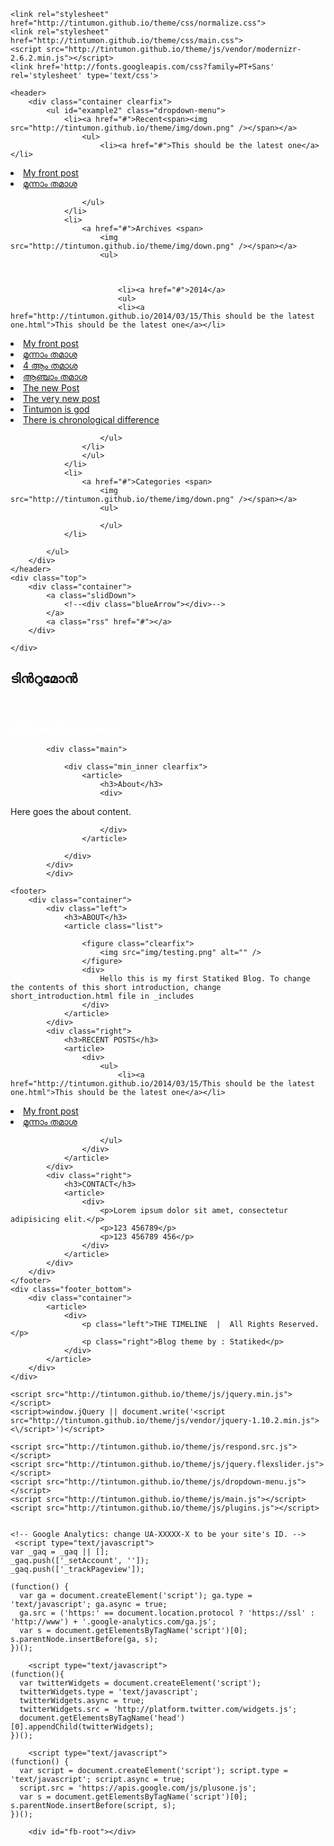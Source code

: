 <!DOCTYPE html>
<!--[if lt IE 7]>      <html class="no-js lt-ie9 lt-ie8 lt-ie7"> <![endif]-->
<!--[if IE 7]>         <html class="no-js lt-ie9 lt-ie8"> <![endif]-->
<!--[if IE 8]>         <html class="no-js lt-ie9"> <![endif]-->
<!--[if gt IE 8]><!-->
<html class="no-js">
<!--<![endif]-->
<head>
    <meta charset="utf-8">
    <meta name="robots" content="nofollow" />
    <meta http-equiv="X-UA-Compatible" content="IE=edge">
    <title>ടിൻറുമോൻ</title>
    <meta name="description" content="">
    <meta name="viewport" content="width=device-width, initial-scale=1">
    <!-- Place favicon.ico and apple-touch-icon.png in the root directory -->

    <link rel="stylesheet" href="http://tintumon.github.io/theme/css/normalize.css">
    <link rel="stylesheet" href="http://tintumon.github.io/theme/css/main.css">
    <script src="http://tintumon.github.io/theme/js/vendor/modernizr-2.6.2.min.js"></script>
    <link href='http://fonts.googleapis.com/css?family=PT+Sans' rel='stylesheet' type='text/css'>
</head>
<body>
    <!--[if lt IE 7]>
            <p class="browsehappy">You are using an <strong>outdated</strong> browser. Please <a href="http://browsehappy.com/">upgrade your browser</a> to improve your experience.</p>
            <link rel="stylesheet" href="css/fontello-ie7.css">
        <![endif]-->

    <header>
        <div class="container clearfix">
            <ul id="example2" class="dropdown-menu">
                <li><a href="#">Recent<span><img src="http://tintumon.github.io/theme/img/down.png" /></span></a>
                    <ul>
                        <li><a href="#">This should be the latest one</a> </li>
<li><a href="#">My front post</a> </li>
<li><a href="#">മൂന്നാം തമാശ</a> </li>


                    </ul>
                </li>
                <li>
                    <a href="#">Archives <span>
                        <img src="http://tintumon.github.io/theme/img/down.png" /></span></a>
                        <ul>
                    
                    
                            
                            <li><a href="#">2014</a>
                            <ul>
                            <li><a href="http://tintumon.github.io/2014/03/15/This should be the latest one.html">This should be the latest one</a></li>
<li><a href="http://tintumon.github.io/2014/03/15/My front post.html">My front post</a></li>
<li><a href="http://tintumon.github.io/2014/03/14/മൂന്നാം തമാശ.html">മൂന്നാം തമാശ</a></li>
<li><a href="http://tintumon.github.io/2014/03/14/4 ആം തമാശ.html">4 ആം തമാശ</a></li>
<li><a href="http://tintumon.github.io/2014/03/14/ആഞ്ചാം തമാശ.html">ആഞ്ചാം തമാശ</a></li>
<li><a href="http://tintumon.github.io/2014/03/14/The new Post.html">The new Post</a></li>
<li><a href="http://tintumon.github.io/2014/03/14/The very new post.html">The very new post</a></li>
<li><a href="http://tintumon.github.io/2014/03/14/Tintumon is god.html">Tintumon is god</a></li>
<li><a href="http://tintumon.github.io/2014/03/14/There is chronological difference.html">There is chronological difference</a></li>

                        </ul>
                    </li>
                    </ul>
                </li>
                <li>
                    <a href="#">Categories <span>
                        <img src="http://tintumon.github.io/theme/img/down.png" /></span></a>
                        <ul>
                        
                        </ul>
                </li>

            </ul>
        </div>
    </header>
    <div class="top">
        <div class="container">
            <a class="slidDown">
                <!--<div class="blueArrow"></div>-->
            </a>
            <a class="rss" href="#"></a>
        </div>

    </div>

<div>
        <section>
            <div class="container">
                <div class="timeline_banner">
                    <h1>ടിൻറുമോൻ</h1></br><h3 style = "color:white">ടിൻറുമോൻ തമാശകൾ</h3>
                </div>
            
         
            <div class="main">

                <div class="min_inner clearfix">
                    <article>
                        <h3>About</h3>
                        <div>
                            

Here goes the about content.

                        </div>
                    </article>

                </div>
            </div>
            </div>
</section>
</div>   
    
    <footer>
        <div class="container">
            <div class="left">
                <h3>ABOUT</h3>
                <article class="list">

                    <figure class="clearfix">
                        <img src="img/testing.png" alt="" />
                    </figure>
                    <div>
                        Hello this is my first Statiked Blog. To change the contents of this short introduction, change short_introduction.html file in _includes
                    </div>
                </article>
            </div>
            <div class="right">
                <h3>RECENT POSTS</h3>
                <article>
                    <div>
                        <ul>
                            <li><a href="http://tintumon.github.io/2014/03/15/This should be the latest one.html">This should be the latest one</a></li>
<li><a href="http://tintumon.github.io/2014/03/15/My front post.html">My front post</a></li>
<li><a href="http://tintumon.github.io/2014/03/14/മൂന്നാം തമാശ.html">മൂന്നാം തമാശ</a></li>


                        </ul>
                    </div>
                </article>
            </div>
            <div class="right">
                <h3>CONTACT</h3>
                <article>
                    <div>
                        <p>Lorem ipsum dolor sit amet, consectetur adipisicing elit.</p>
                        <p>123 456789</p>
                        <p>123 456789 456</p>
                    </div>
                </article>
            </div>
        </div>
    </footer>
    <div class="footer_bottom">
        <div class="container">
            <article>
                <div>
                    <p class="left">THE TIMELINE  |  All Rights Reserved.</p>
                    <p class="right">Blog theme by : Statiked</p>
                </div>
            </article>
        </div>
    </div>

    <script src="http://tintumon.github.io/theme/js/jquery.min.js"></script>
    <script>window.jQuery || document.write('<script src="http://tintumon.github.io/theme/js/vendor/jquery-1.10.2.min.js"><\/script>')</script>
 <!-- <script src="js/vendor/jquery-1.10.2.min.js"></script>-->
    <script src="http://tintumon.github.io/theme/js/respond.src.js"></script>
    <script src="http://tintumon.github.io/theme/js/jquery.flexslider.js"></script>
    <script src="http://tintumon.github.io/theme/js/dropdown-menu.js"></script>
    <script src="http://tintumon.github.io/theme/js/main.js"></script>
    <script src="http://tintumon.github.io/theme/js/plugins.js"></script>
   

    <!-- Google Analytics: change UA-XXXXX-X to be your site's ID. -->
     <script type="text/javascript">
    var _gaq = _gaq || [];
    _gaq.push(['_setAccount', '']);
    _gaq.push(['_trackPageview']);

    (function() {
      var ga = document.createElement('script'); ga.type = 'text/javascript'; ga.async = true;
      ga.src = ('https:' == document.location.protocol ? 'https://ssl' : 'http://www') + '.google-analytics.com/ga.js';
      var s = document.getElementsByTagName('script')[0]; s.parentNode.insertBefore(ga, s);
    })();
  </script>
        
        <script type="text/javascript">
    (function(){
      var twitterWidgets = document.createElement('script');
      twitterWidgets.type = 'text/javascript';
      twitterWidgets.async = true;
      twitterWidgets.src = 'http://platform.twitter.com/widgets.js';
      document.getElementsByTagName('head')[0].appendChild(twitterWidgets);
    })();
  </script>

        <script type="text/javascript">
    (function() {
      var script = document.createElement('script'); script.type = 'text/javascript'; script.async = true;
      script.src = 'https://apis.google.com/js/plusone.js';
      var s = document.getElementsByTagName('script')[0]; s.parentNode.insertBefore(script, s);
    })();
  </script>

        <div id="fb-root"></div>
<script>(function(d, s, id) {
  var js, fjs = d.getElementsByTagName(s)[0];
  if (d.getElementById(id)) {return;}
  js = d.createElement(s); js.id = id;
  js.src = "//connect.facebook.net/en_US/all.js#appId=212934732101925&xfbml=1";
  fjs.parentNode.insertBefore(js, fjs);
}(document, 'script', 'facebook-jssdk'));</script>

</body>
</html>
